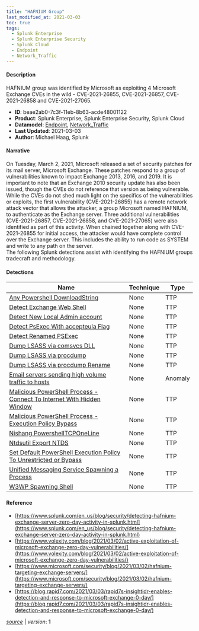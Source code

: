 ```yaml
---
title: "HAFNIUM Group"
last_modified_at: 2021-03-03
toc: true
tags:
  - Splunk Enterprise
  - Splunk Enterprise Security
  - Splunk Cloud
  - Endpoint
  - Network_Traffic
---
```


#### Description

HAFNIUM group was identified by Microsoft as exploiting 4 Microsoft Exchange CVEs in the wild - CVE-2021-26855, CVE-2021-26857, CVE-2021-26858 and CVE-2021-27065.

- **ID**: beae2ab0-7c3f-11eb-8b63-acde48001122
- **Product**: Splunk Enterprise, Splunk Enterprise Security, Splunk Cloud
- **Datamodel**: [Endpoint](https://docs.splunk.com/Documentation/CIM/latest/User/Endpoint), [Network_Traffic](https://docs.splunk.com/Documentation/CIM/latest/User/NetworkTraffic)
- **Last Updated**: 2021-03-03
- **Author**: Michael Haag, Splunk

#### Narrative

On Tuesday, March 2, 2021, Microsoft released a set of security patches for its mail server, Microsoft Exchange. These patches respond to a group of vulnerabilities known to impact Exchange 2013, 2016, and 2019. It is important to note that an Exchange 2010 security update has also been issued, though the CVEs do not reference that version as being vulnerable.\
While the CVEs do not shed much light on the specifics of the vulnerabilities or exploits, the first vulnerability (CVE-2021-26855) has a remote network attack vector that allows the attacker, a group Microsoft named HAFNIUM, to authenticate as the Exchange server. Three additional vulnerabilities (CVE-2021-26857, CVE-2021-26858, and CVE-2021-27065) were also identified as part of this activity. When chained together along with CVE-2021-26855 for initial access, the attacker would have complete control over the Exchange server. This includes the ability to run code as SYSTEM and write to any path on the server.\
The following Splunk detections assist with identifying the HAFNIUM groups tradecraft and methodology.

#### Detections

| Name        | Technique   | Type         |
| ----------- | ----------- |--------------|
| [Any Powershell DownloadString](/endpoint/any_powershell_downloadstring/) | None | TTP |
| [Detect Exchange Web Shell](/endpoint/detect_exchange_web_shell/) | None | TTP |
| [Detect New Local Admin account](/endpoint/detect_new_local_admin_account/) | None | TTP |
| [Detect PsExec With accepteula Flag](/endpoint/detect_psexec_with_accepteula_flag/) | None | TTP |
| [Detect Renamed PSExec](/endpoint/detect_renamed_psexec/) | None | TTP |
| [Dump LSASS via comsvcs DLL](/endpoint/dump_lsass_via_comsvcs_dll/) | None | TTP |
| [Dump LSASS via procdump](/endpoint/dump_lsass_via_procdump/) | None | TTP |
| [Dump LSASS via procdump Rename](/endpoint/dump_lsass_via_procdump_rename/) | None | TTP |
| [Email servers sending high volume traffic to hosts](/application/email_servers_sending_high_volume_traffic_to_hosts/) | None | Anomaly |
| [Malicious PowerShell Process - Connect To Internet With Hidden Window](/endpoint/malicious_powershell_process_-_connect_to_internet_with_hidden_window/) | None | TTP |
| [Malicious PowerShell Process - Execution Policy Bypass](/endpoint/malicious_powershell_process_-_execution_policy_bypass/) | None | TTP |
| [Nishang PowershellTCPOneLine](/endpoint/nishang_powershelltcponeline/) | None | TTP |
| [Ntdsutil Export NTDS](/endpoint/ntdsutil_export_ntds/) | None | TTP |
| [Set Default PowerShell Execution Policy To Unrestricted or Bypass](/endpoint/set_default_powershell_execution_policy_to_unrestricted_or_bypass/) | None | TTP |
| [Unified Messaging Service Spawning a Process](/endpoint/unified_messaging_service_spawning_a_process/) | None | TTP |
| [W3WP Spawning Shell](/endpoint/w3wp_spawning_shell/) | None | TTP |

#### Reference

* [https://www.splunk.com/en_us/blog/security/detecting-hafnium-exchange-server-zero-day-activity-in-splunk.html](https://www.splunk.com/en_us/blog/security/detecting-hafnium-exchange-server-zero-day-activity-in-splunk.html)
* [https://www.volexity.com/blog/2021/03/02/active-exploitation-of-microsoft-exchange-zero-day-vulnerabilities/](https://www.volexity.com/blog/2021/03/02/active-exploitation-of-microsoft-exchange-zero-day-vulnerabilities/)
* [https://www.microsoft.com/security/blog/2021/03/02/hafnium-targeting-exchange-servers/](https://www.microsoft.com/security/blog/2021/03/02/hafnium-targeting-exchange-servers/)
* [https://blog.rapid7.com/2021/03/03/rapid7s-insightidr-enables-detection-and-response-to-microsoft-exchange-0-day/](https://blog.rapid7.com/2021/03/03/rapid7s-insightidr-enables-detection-and-response-to-microsoft-exchange-0-day/)



[*source*](https://github.com/splunk/security_content/tree/develop/stories/hafnium_group.yml) \| *version*: **1**